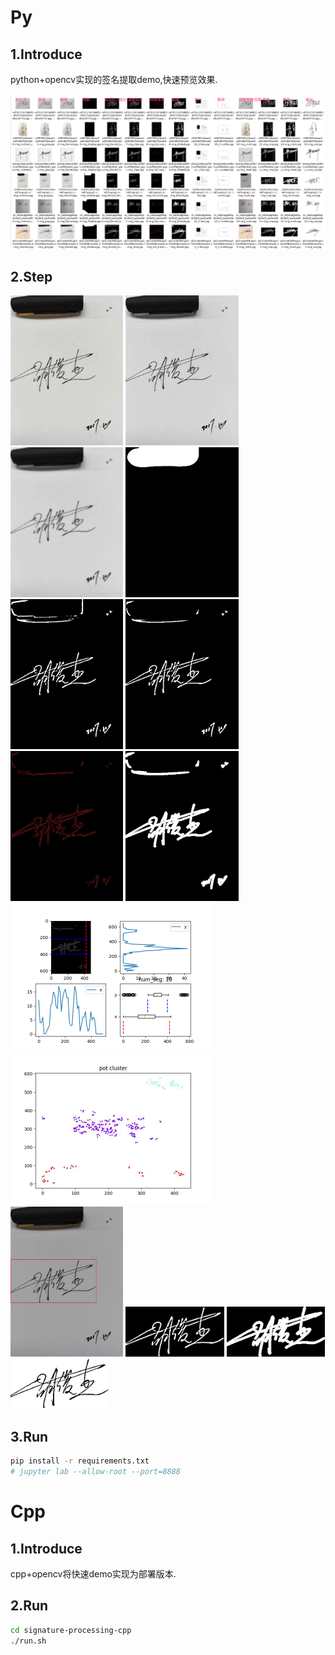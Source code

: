 # Py
## 1.Introduce

python+opencv实现的签名提取demo,快速预览效果.

![](./signature-processing-py/imgs/readme_py_preview.png)

## 2.Step

<div>
    <img src="./signature-processing-py/imgs/step1.jpg" alt="" height="240">
    <img src="./signature-processing-py/imgs/step2.jpg" alt="" height="240">
    <img src="./signature-processing-py/imgs/step3.jpg" alt="" height="240">
    <img src="./signature-processing-py/imgs/step4.jpg" alt="" height="240">
    <img src="./signature-processing-py/imgs/step5.jpg" alt="" height="240">
    <img src="./signature-processing-py/imgs/step6.jpg" alt="" height="240">
    <img src="./signature-processing-py/imgs/step7.jpg" alt="" height="240">
    <img src="./signature-processing-py/imgs/step8.jpg" alt="" height="240">
    <img src="./signature-processing-py/imgs/step9.jpg" alt="" height="240">
    <img src="./signature-processing-py/imgs/step10.jpg" alt="" height="240">
    <img src="./signature-processing-py/imgs/step11.jpg" alt="" height="240">
    <img src="./signature-processing-py/imgs/step12.jpg" alt="" height="80">
    <img src="./signature-processing-py/imgs/step13.jpg" alt="" height="80">
    <img src="./signature-processing-py/imgs/step14.jpg" alt="" height="80">
</div>

## 3.Run

```sh
pip install -r requirements.txt
# jupyter lab --allow-root --port=8888
```

# Cpp
## 1.Introduce

cpp+opencv将快速demo实现为部署版本.

## 2.Run

```sh
cd signature-processing-cpp
./run.sh
```
